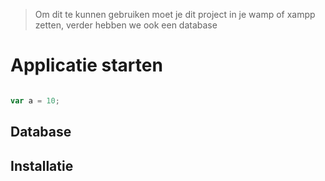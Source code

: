 > Om dit te kunnen gebruiken moet je dit project in je wamp of xampp zetten, verder hebben we ook een database


# Applicatie starten

```javascript

var a = 10;
```

## Database

## Installatie

